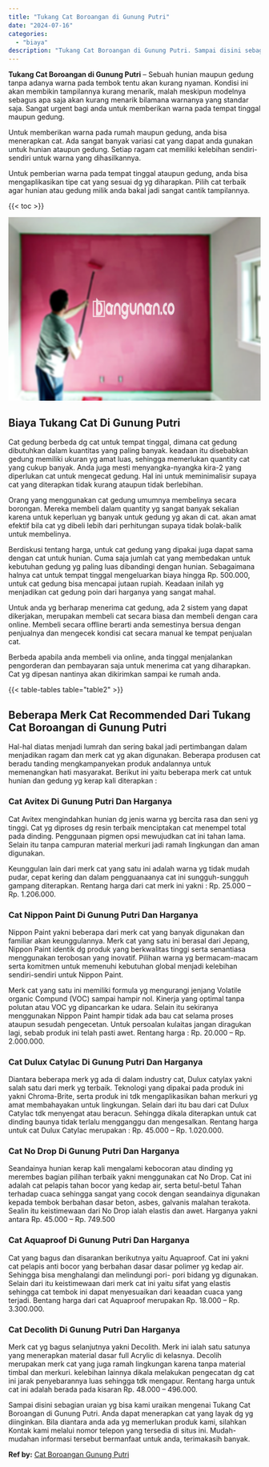 ```yaml
---
title: "Tukang Cat Boroangan di Gunung Putri"
date: "2024-07-16"
categories: 
  - "biaya"
description: "Tukang Cat Boroangan di Gunung Putri. Sampai disini sebagian uraian yg bisa kami uraikan mengenai Tukang Cat Boroangan di Gunung Putri. Anda dapat menerapkan..."
---
```


**Tukang Cat Boroangan di Gunung Putri** – Sebuah hunian maupun gedung tanpa adanya warna pada tembok tentu akan kurang nyaman. Kondisi ini akan membikin tampilannya kurang menarik, malah meskipun modelnya sebagus apa saja akan kurang menarik bilamana warnanya yang standar saja. Sangat urgent bagi anda untuk memberikan warna pada tempat tinggal maupun gedung.

Untuk memberikan warna pada rumah maupun gedung, anda bisa menerapkan cat. Ada sangat banyak variasi cat yang dapat anda gunakan untuk hunian ataupun gedung. Setiap ragam cat memiliki kelebihan sendiri-sendiri untuk warna yang dihasilkannya.

Untuk pemberian warna pada tempat tinggal ataupun gedung, anda bisa mengaplikasikan tipe cat yang sesuai dg yg diharapkan. Pilih cat terbaik agar hunian atau gedung milik anda bakal jadi sangat cantik tampilannya.

{{< toc >}}

![Tukang Cat Boroangan di Gunung Putri](/images/jasa-cat-murah40.png)

## Biaya Tukang Cat Di Gunung Putri

Cat gedung berbeda dg cat untuk tempat tinggal, dimana cat gedung dibutuhkan dalam kuantitas yang paling banyak. keadaan itu disebabkan gedung memiliki ukuran yg amat luas, sehingga memerlukan quantity cat yang cukup banyak. Anda juga mesti menyangka-nyangka kira-2 yang diperlukan cat untuk mengecat gedung. Hal ini untuk meminimalisir supaya cat yang diterapkan tidak kurang ataupun tidak berlebihan.

Orang yang menggunakan cat gedung umumnya membelinya secara borongan. Mereka membeli dalam quantity yg sangat banyak sekalian karena untuk keperluan yg banyak untuk gedung yg akan di cat. akan amat efektif bila cat yg dibeli lebih dari perhitungan supaya tidak bolak-balik untuk membelinya.

Berdiskusi tentang harga, untuk cat gedung yang dipakai juga dapat sama dengan cat untuk hunian. Cuma saja jumlah cat yang membedakan untuk kebutuhan gedung yg paling luas dibandingi dengan hunian. Sebagaimana halnya cat untuk tempat tinggal mengeluarkan biaya hingga Rp. 500.000, untuk cat gedung bisa mencapai jutaan rupiah. Keadaan inilah yg menjadikan cat gedung poin dari harganya yang sangat mahal.

Untuk anda yg berharap menerima cat gedung, ada 2 sistem yang dapat dikerjakan, merupakan membeli cat secara biasa dan membeli dengan cara online. Membeli secara offline berarti anda semestinya bersua dengan penjualnya dan mengecek kondisi cat secara manual ke tempat penjualan cat.

Berbeda apabila anda membeli via online, anda tinggal menjalankan pengorderan dan pembayaran saja untuk menerima cat yang diharapkan. Cat yg dipesan nantinya akan dikirimkan sampai ke rumah anda.

{{< table-tables table="table2" >}}

## Beberapa Merk Cat Recommended Dari Tukang Cat Boroangan di Gunung Putri

Hal-hal diatas menjadi lumrah dan sering bakal jadi pertimbangan dalam menjadikan ragam dan merk cat yg akan digunakan. Beberapa produsen cat beradu tanding mengkampanyekan produk andalannya untuk memenangkan hati masyarakat. Berikut ini yaitu beberapa merk cat untuk hunian dan gedung yg kerap kali diterapkan :

### Cat Avitex Di Gunung Putri Dan Harganya

Cat Avitex mengindahkan hunian dg jenis warna yg bercita rasa dan seni yg tinggi. Cat yg diproses dg resin terbaik menciptakan cat menempel total pada dinding. Penggunaan pigmen opsi mewujudkan cat ini tahan lama. Selain itu tanpa campuran material merkuri jadi ramah lingkungan dan aman digunakan.

Keunggulan lain dari merk cat yang satu ini adalah warna yg tidak mudah pudar, cepat kering dan dalam pengguanaanya cat ini sungguh-sungguh gampang diterapkan. Rentang harga dari cat merk ini yakni : Rp. 25.000 – Rp. 1.206.000.

### Cat Nippon Paint Di Gunung Putri Dan Harganya

Nippon Paint yakni beberapa dari merk cat yang banyak digunakan dan familiar akan keunggulannya. Merk cat yang satu ini berasal dari Jepang, Nippon Paint identik dg produk yang berkwalitas tinggi serta senantiasa menggunakan terobosan yang inovatif. Pilihan warna yg bermacam-macam serta komitmen untuk memenuhi kebutuhan global menjadi kelebihan sendiri-sendiri untuk Nippon Paint.

Merk cat yang satu ini memiliki formula yg mengurangi jenjang Volatile organic Compund (VOC) sampai hampir nol. Kinerja yang optimal tanpa polutan atau VOC yg dipancarkan ke udara. Selain itu sekiranya menggunakan Nippon Paint hampir tidak ada bau cat selama proses ataupun sesudah pengecetan. Untuk persoalan kulaitas jangan diragukan lagi, sebab produk ini telah pasti awet. Rentang harga : Rp. 20.000 – Rp. 2.000.000.

### Cat Dulux Catylac Di Gunung Putri Dan Harganya

Diantara beberapa merk yg ada di dalam industry cat, Dulux catylax yakni salah satu dari merk yg terbaik. Teknologi yang dipakai pada produk ini yakni Chroma-Brite, serta produk ini tdk mengaplikasikan bahan merkuri yg amat membahayakan untuk lingkungan. Selain dari itu bau dari cat Dulux Catylac tdk menyengat atau beracun. Sehingga dikala diterapkan untuk cat dinding baunya tidak terlalu mengganggu dan mengesalkan. Rentang harga untuk cat Dulux Catylac merupakan : Rp. 45.000 – Rp. 1.020.000.

### Cat No Drop Di Gunung Putri Dan Harganya

Seandainya hunian kerap kali mengalami kebocoran atau dinding yg merembes bagian pilihan terbaik yakni menggunakan cat No Drop. Cat ini adalah cat pelapis tahan bocor yang kedap air, serta betul-betul Tahan terhadap cuaca sehingga sangat yang cocok dengan seandainya digunakan kepada tembok berbahan dasar beton, asbes, galvanis malahan terakota. Sealin itu keistimewaan dari No Drop ialah elastis dan awet. Harganya yakni antara Rp. 45.000 – Rp. 749.500

### Cat Aquaproof Di Gunung Putri Dan Harganya

Cat yang bagus dan disarankan berikutnya yaitu Aquaproof. Cat ini yakni cat pelapis anti bocor yang berbahan dasar dasar polimer yg kedap air. Sehingga bisa menghalangi dan melindungi pori- pori bidang yg digunakan. Selain dari itu keistimewaan dari merk cat ini yaitu sifat yang elastis sehingga cat tembok ini dapat menyesuaikan dari keaadan cuaca yang terjadi. Bentang harga dari cat Aquaproof merupakan Rp. 18.000 – Rp. 3.300.000.

### Cat Decolith Di Gunung Putri Dan Harganya

Merk cat yg bagus selanjutnya yakni Decolith. Merk ini ialah satu satunya yang menerapkan material dasar full Acrylic di kelasnya. Decolih merupakan merk cat yang juga ramah lingkungan karena tanpa material timbal dan merkuri. kelebihan lainnya dikala melakukan pengecatan dg cat ini jarak penyebarannya luas sehingga tdk mengapur. Rentang harga untuk cat ini adalah berada pada kisaran Rp. 48.000 – 496.000.

Sampai disini sebagian uraian yg bisa kami uraikan mengenai Tukang Cat Boroangan di Gunung Putri. Anda dapat menerapkan cat yang layak dg yg diinginkan. Bila diantara anda ada yg memerlukan produk kami, silahkan Kontak kami melalui nomor telepon yang tersedia di situs ini. Mudah-mudahan informasi tersebut bermanfaat untuk anda, terimakasih banyak.

**Ref by:** [Cat Boroangan Gunung Putri](https://id.wikipedia.org/wiki/Cat)
